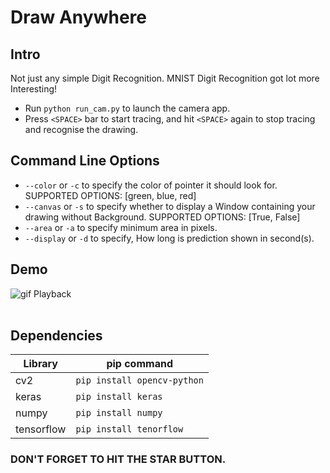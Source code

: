 # Draw Anywhere

## Intro
Not just any simple Digit Recognition. MNIST Digit Recognition got lot more Interesting!
- Run `python run_cam.py` to launch the camera app.
- Press `<SPACE>` bar to start tracing, and hit `<SPACE>` again to stop
  tracing and recognise the drawing.

## Command Line Options
- `--color` or `-c` to specify the color of pointer it should look for.
  SUPPORTED OPTIONS: [green, blue, red]
- `--canvas` or `-s` to specify whether to display a Window containing your drawing without Background.
  SUPPORTED OPTIONS: [True, False]
- `--area` or `-a` to specify minimum area in pixels.
- `--display` or `-d` to specify, How long is prediction shown in second(s).

## Demo
![gif Playback](DEMO/DEMO-1.gif)
<br><br>

## Dependencies
|   Library    |       pip command         |
|--------------|---------------------------|
| cv2          |`pip install opencv-python`|
| keras        |`pip install keras`        |
| numpy        |`pip install numpy`        |
| tensorflow   |`pip install tenorflow`    |

### DON'T FORGET TO HIT THE STAR BUTTON.
